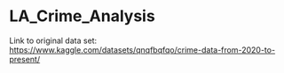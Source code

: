 # LA_Crime_Analysis
Link to original data set:
https://www.kaggle.com/datasets/qnqfbqfqo/crime-data-from-2020-to-present/

